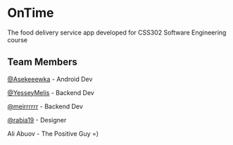 

# OnTime
The food delivery service app developed for CSS302 Software Engineering course

## Team Members

[@Asekeeewka](https://github.com/Asekeeewka) - Android Dev

[@YesseyMelis](https://github.com/YesseyMelis) - Backend Dev

[@meirrrrrr](https://github.com/meirrrrrr) - Backend Dev

[@rabia19](https://github.com/rabia19) - Designer 

Ali Abuov - The Positive Guy =)
